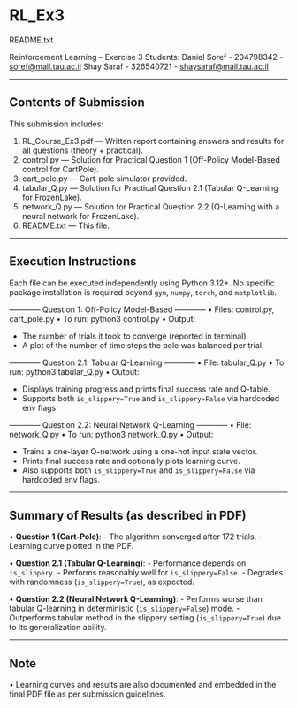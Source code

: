 # RL_Ex3
README.txt

Reinforcement Learning – Exercise 3
Students:
  Daniel Soref - 204798342 - soref@mail.tau.ac.il
  Shay Saraf - 326540721 - shaysaraf@mail.tau.ac.il

------------------------------------------------------------
Contents of Submission
------------------------------------------------------------

This submission includes:
1. RL_Course_Ex3.pdf — Written report containing answers and results for all questions (theory + practical).
2. control.py — Solution for Practical Question 1 (Off-Policy Model-Based control for CartPole).
3. cart_pole.py — Cart-pole simulator provided.
4. tabular_Q.py — Solution for Practical Question 2.1 (Tabular Q-Learning for FrozenLake).
5. network_Q.py — Solution for Practical Question 2.2 (Q-Learning with a neural network for FrozenLake).
6. README.txt — This file.

------------------------------------------------------------
Execution Instructions
------------------------------------------------------------

Each file can be executed independently using Python 3.12+. No specific package installation is required beyond `gym`, `numpy`, `torch`, and `matplotlib`.

———— Question 1: Off-Policy Model-Based ————
• Files: control.py, cart_pole.py
• To run:
    python3 control.py
• Output:
  - The number of trials it took to converge (reported in terminal).
  - A plot of the number of time steps the pole was balanced per trial.

———— Question 2.1: Tabular Q-Learning ————
• File: tabular_Q.py
• To run:
    python3 tabular_Q.py
• Output:
  - Displays training progress and prints final success rate and Q-table.
  - Supports both `is_slippery=True` and `is_slippery=False` via hardcoded env flags.

———— Question 2.2: Neural Network Q-Learning ————
• File: network_Q.py
• To run:
    python3 network_Q.py
• Output:
  - Trains a one-layer Q-network using a one-hot input state vector.
  - Prints final success rate and optionally plots learning curve.
  - Also supports both `is_slippery=True` and `is_slippery=False` via hardcoded env flags.

------------------------------------------------------------
Summary of Results (as described in PDF)
------------------------------------------------------------

• **Question 1 (Cart-Pole)**:
    - The algorithm converged after 172 trials.
    - Learning curve plotted in the PDF.

• **Question 2.1 (Tabular Q-Learning)**:
    - Performance depends on `is_slippery`.
    - Performs reasonably well for `is_slippery=False`.
    - Degrades with randomness (`is_slippery=True`), as expected.

• **Question 2.2 (Neural Network Q-Learning)**:
    - Performs worse than tabular Q-learning in deterministic (`is_slippery=False`) mode.
    - Outperforms tabular method in the slippery setting (`is_slippery=True`) due to its generalization ability.

------------------------------------------------------------
Note
------------------------------------------------------------
• Learning curves and results are also documented and embedded in the final PDF file as per submission guidelines.

